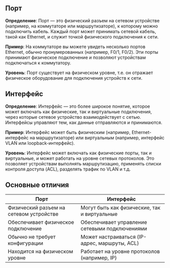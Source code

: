  ## Порт

**Определение**: Порт — это физический разъем на сетевом устройстве (например, на коммутаторе или маршрутизаторе), к которому можно подключить кабель. Каждый порт может принимать сетевой кабель, такой как Ethernet, и служит точкой физического подключения к сети.

**Пример**: На коммутаторе вы можете увидеть несколько портов Ethernet, обычно пронумерованных (например, F0/1, F0/2). Эти порты принимают физическое подключение и позволяют устройствам подключаться к коммутатору.

**Уровень**: Порт существует на физическом уровне, т.е. он отражает физическое оборудование для подключения устройств к сети.

## Интерфейс

**Определение**: Интерфейс — это более широкое понятие, которое может включать как физические, так и виртуальные подключения, через которые сетевое устройство взаимодействует с сетью. Интерфейсы управляют тем, как данные отправляются и принимаются.

**Пример**: Интерфейс может быть физическим (например, Ethernet-интерфейс на маршрутизаторе) или виртуальным (например, интерфейс VLAN или loopback-интерфейс).

**Уровень**: Интерфейс может включать как физические порты, так и виртуальные, и может работать на уровне сетевых протоколов. Это позволяет устройствам выполнять маршрутизацию, применять списки контроля доступа (ACL), разделять трафик по VLAN и т.д.

## Основные отличия

|Порт|Интерфейс|
|---|---|
|Физический разъем на сетевом устройстве|Могут быть как физические, так и виртуальные|
|Обеспечивает физическое подключение|Обеспечивает управление сетевыми подключениями|
|Обычно не требует конфигурации|Может настраиваться (IP-адрес, маршруты, ACL)|
|Находится на физическом уровне|Работает на уровне протоколов (например, IP)|
